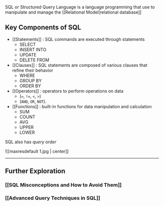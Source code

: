 SQL or Structured Query Language is a language programming that use to manipulate and manage the [[Relational Model|relational database]] 
## **Key Components of SQL**

- [[Statements]] : SQL commands are executed through statements
	- SELECT
	- INSERT INTO
	- UPDATE
	- DELETE FROM
-  [[Clauses]] : SQL statements are composed of various clauses that refine their behavior
	- WHERE
	- GROUP BY
	- ORDER BY
- [[Operators]] : operators to perform operations on data
	- (`=`, `!=`, `<`, `>`)
	- (`AND`, `OR`, `NOT`).
- [[Functions]] : built-in functions for data manipulation and calculation
	- SUM
	- COUNT
	- AVG
	- UPPER
	- LOWER

SQL also has *query order*

![[maxresdefault 1.jpg | center]]

----
## Further Exploration

### [[SQL Misconceptions and How to Avoid Them]]
### [[Advanced Query Techniques in SQL]]